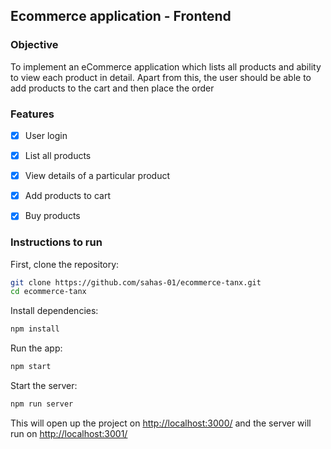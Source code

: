 ## Ecommerce application - Frontend

### Objective
To implement an eCommerce application which lists all products and ability to view each product in detail. Apart from this, the user should be able to add products to the cart and then place the order


### Features
- [x] User login
- [x] List all products
- [x] View details of a particular product
- [x] Add products to cart
- [x] Buy products


### Instructions to run

First, clone the repository:
```bash
git clone https://github.com/sahas-01/ecommerce-tanx.git
cd ecommerce-tanx
```

Install dependencies:
```bash
npm install
```

Run the app:
```bash
npm start
```

Start the server:
```bash
npm run server
```

This will open up the project on <a href="">http://localhost:3000/</a> and the server will run on <a href="">http://localhost:3001/</a>

